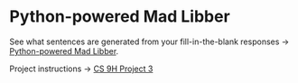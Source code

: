 Python-powered Mad Libber
=========================

See what sentences are generated from your fill-in-the-blank responses → [Python-powered Mad Libber](http://inst.eecs.berkeley.edu/~cs9h-cr/project3/).

Project instructions → [CS 9H Project 3](http://www-inst.eecs.berkeley.edu/~selfpace/cs9honline/P3/)